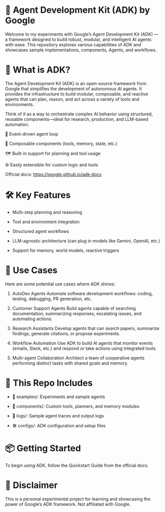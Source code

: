# 🤖 Agent Development Kit (ADK) by Google
Welcome to my experiments with Google’s Agent Development Kit (ADK) — a framework designed to build robust, modular, and intelligent AI agents with ease. This repository explores various capabilities of ADK and showcases sample implementations, components, Agents, and workflows.

# 🌟 What is ADK?
The Agent Development Kit (ADK) is an open-source framework from Google that simplifies the development of autonomous AI agents. It provides the infrastructure to build modular, composable, and reactive agents that can plan, reason, and act across a variety of tools and environments.

Think of it as a way to orchestrate complex AI behavior using structured, reusable components—ideal for research, production, and LLM-based automation.

🔁 Event-driven agent loop

🧩 Composable components (tools, memory, state, etc.)

🗺️ Built-in support for planning and tool usage

⚙️ Easily extensible for custom logic and tools

Official docs: https://google.github.io/adk-docs

# 🛠️ Key Features
 - Multi-step planning and reasoning

 - Tool and environment integration

 - Structured agent workflows

 - LLM-agnostic architecture (can plug in models like Gemini, OpenAI, etc.)

 - Support for memory, world models, reactive triggers

# 🚀 Use Cases
Here are some potential use cases where ADK shines:

1. AutoDev Agents
Automate software development workflows: coding, testing, debugging, PR generation, etc.

2. Customer Support Agents
Build agents capable of searching documentation, summarizing responses, escalating issues, and automating actions.

3. Research Assistants
Develop agents that can search papers, summarize findings, generate citations, or propose experiments.

4. Workflow Automation
Use ADK to build AI agents that monitor events (emails, Slack, etc.) and respond or take actions using integrated tools.

5. Multi-agent Collaboration
Architect a team of cooperative agents performing distinct tasks with shared goals and memory.

# 📁 This Repo Includes
 - 📂 examples/: Experiments and sample agents

 - 🧠 components/: Custom tools, planners, and memory modules

 - 📝 logs/: Sample agent traces and output logs

 - 🛠️ configs/: ADK configuration and setup files

# 📦 Getting Started
To begin using ADK, follow the Quickstart Guide from the official docs.

# 📌 Disclaimer
This is a personal experimental project for learning and showcasing the power of Google’s ADK framework. Not affiliated with Google.
